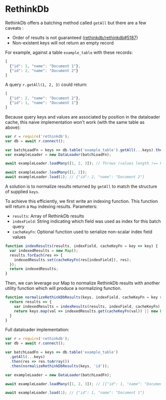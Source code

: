 # RethinkDb

RethinkDb offers a batching method called `getAll` but there are a few caveats :
* Order of results is not guaranteed ([rethinkdb/rethinkdb#5187](https://github.com/rethinkdb/rethinkdb/issues/5187))
* Non-existent keys will not return an empty record

For example, against a table `example_table` with these records:
```js
[
  {"id": 1, "name": "Document 1"},
  {"id": 2, "name": "Document 2"}
]
```
A query `r.getAll(1, 2, 3)` could return:
```js
[
  {"id": 2, "name": "Document 2"},
  {"id": 1, "name": "Document 1"}
]
```

Because query keys and values are associated by position in the dataloader cache, this naive implementation won't work (with the same table as above):
```js
var r = require('rethinkdb');
var db = await r.connect();

var batchLoadFn = keys => db.table('example_table').getAll(...keys).then(res => res.toArray());
var exampleLoader = new DataLoader(batchLoadFn);

await exampleLoader.loadMany([1, 2, 3]); // Throws (values length !== keys length)

await exampleLoader.loadMany([1, 2]);
await exampleLoader.load(1); // {"id": 2, "name": "Document 2"}
```

A solution is to normalize results returned by `getAll` to match the structure of supplied `keys`.

To achieve this efficiently, we first write an indexing function. This function will return a `Map` indexing results.
Parameters:
* `results`: Array of RethinkDb results
* `indexField`: String indicating which field was used as index for this batch query
* `cacheKeyFn`: Optional function used to serialize non-scalar index field values
```js
function indexResults(results, indexField, cacheKeyFn = key => key) {
  var indexedResults = new Map();
  results.forEach(res => {
    indexedResults.set(cacheKeyFn(res[indexField]), res);
  });
  return indexedResults;
}
```
Then, we can leverage our Map to normalize RethinkDb results with another utility function which will produce a normalizing function.
```js
function normalizeRethinkDbResults(keys, indexField, cacheKeyFn = key => key) {
  return results => {
    var indexedResults = indexResults(results, indexField, cacheKeyFn);
    return keys.map(val => indexedResults.get(cacheKeyFn(val)) || new Error(`Key not found : ${val}`));
  }
}
```

Full dataloader implementation:
```js
var r = require('rethinkdb');
var db = await r.connect();

var batchLoadFn = keys => db.table('example_table')
  .getAll(...keys)
  .then(res => res.toArray())
  .then(normalizeRethinkDbResults(keys, 'id'));

var exampleLoader = new DataLoader(batchLoadFn);

await exampleLoader.loadMany([1, 2, 3]); // [{"id": 1, "name": "Document 1"}, {"id": 2, "name": "Document 2"}, Error];

await exampleLoader.load(1); // {"id": 1, "name": "Document 1"}
```
